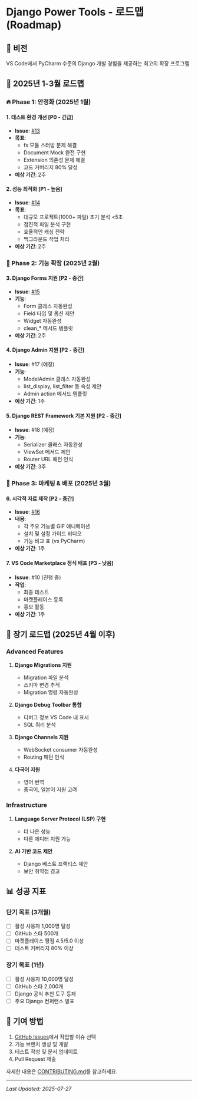 # Django Power Tools - 로드맵 (Roadmap)

## 🎯 비전
VS Code에서 PyCharm 수준의 Django 개발 경험을 제공하는 최고의 확장 프로그램

## 📅 2025년 1-3월 로드맵

### 🔥 Phase 1: 안정화 (2025년 1월)

#### 1. 테스트 환경 개선 [P0 - 긴급]
- **Issue**: [#13](https://github.com/pyhub-kr/vscode-pyhub-django/issues/13)
- **목표**: 
  - fs 모듈 스터빙 문제 해결
  - Document Mock 완전 구현
  - Extension 의존성 문제 해결
  - 코드 커버리지 80% 달성
- **예상 기간**: 2주

#### 2. 성능 최적화 [P1 - 높음]
- **Issue**: [#14](https://github.com/pyhub-kr/vscode-pyhub-django/issues/14)
- **목표**:
  - 대규모 프로젝트(1000+ 파일) 초기 분석 <5초
  - 점진적 파일 분석 구현
  - 효율적인 캐싱 전략
  - 백그라운드 작업 처리
- **예상 기간**: 2주

### 🚀 Phase 2: 기능 확장 (2025년 2월)

#### 3. Django Forms 지원 [P2 - 중간]
- **Issue**: [#15](https://github.com/pyhub-kr/vscode-pyhub-django/issues/15)
- **기능**:
  - Form 클래스 자동완성
  - Field 타입 및 옵션 제안
  - Widget 자동완성
  - clean_* 메서드 템플릿
- **예상 기간**: 2주

#### 4. Django Admin 지원 [P2 - 중간]
- **Issue**: #17 (예정)
- **기능**:
  - ModelAdmin 클래스 자동완성
  - list_display, list_filter 등 속성 제안
  - Admin action 메서드 템플릿
- **예상 기간**: 1주

#### 5. Django REST Framework 기본 지원 [P2 - 중간]
- **Issue**: #18 (예정)
- **기능**:
  - Serializer 클래스 자동완성
  - ViewSet 메서드 제안
  - Router URL 패턴 인식
- **예상 기간**: 3주

### 📸 Phase 3: 마케팅 & 배포 (2025년 3월)

#### 6. 시각적 자료 제작 [P2 - 중간]
- **Issue**: [#16](https://github.com/pyhub-kr/vscode-pyhub-django/issues/16)
- **내용**:
  - 각 주요 기능별 GIF 애니메이션
  - 설치 및 설정 가이드 비디오
  - 기능 비교 표 (vs PyCharm)
- **예상 기간**: 1주

#### 7. VS Code Marketplace 정식 배포 [P3 - 낮음]
- **Issue**: #10 (진행 중)
- **작업**:
  - 최종 테스트
  - 마켓플레이스 등록
  - 홍보 활동
- **예상 기간**: 1주

## 🔮 장기 로드맵 (2025년 4월 이후)

### Advanced Features
1. **Django Migrations 지원**
   - Migration 파일 분석
   - 스키마 변경 추적
   - Migration 명령 자동완성

2. **Django Debug Toolbar 통합**
   - 디버그 정보 VS Code 내 표시
   - SQL 쿼리 분석

3. **Django Channels 지원**
   - WebSocket consumer 자동완성
   - Routing 패턴 인식

4. **다국어 지원**
   - 영어 번역
   - 중국어, 일본어 지원 고려

### Infrastructure
1. **Language Server Protocol (LSP) 구현**
   - 더 나은 성능
   - 다른 에디터 지원 가능

2. **AI 기반 코드 제안**
   - Django 베스트 프랙티스 제안
   - 보안 취약점 경고

## 📊 성공 지표

### 단기 목표 (3개월)
- [ ] 활성 사용자 1,000명 달성
- [ ] GitHub 스타 500개
- [ ] 마켓플레이스 평점 4.5/5.0 이상
- [ ] 테스트 커버리지 80% 이상

### 장기 목표 (1년)
- [ ] 활성 사용자 10,000명 달성
- [ ] GitHub 스타 2,000개
- [ ] Django 공식 추천 도구 등재
- [ ] 주요 Django 컨퍼런스 발표

## 🤝 기여 방법

1. [GitHub Issues](https://github.com/pyhub-kr/vscode-pyhub-django/issues)에서 작업할 이슈 선택
2. 기능 브랜치 생성 및 개발
3. 테스트 작성 및 문서 업데이트
4. Pull Request 제출

자세한 내용은 [CONTRIBUTING.md](CONTRIBUTING.md)를 참고하세요.

---
*Last Updated: 2025-07-27*